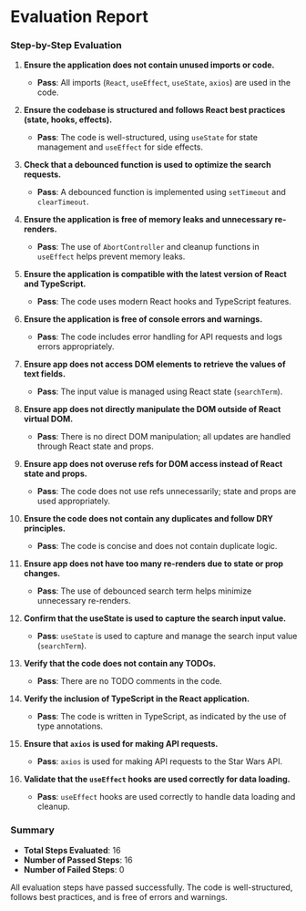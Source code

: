 # Evaluation Report

### Step-by-Step Evaluation

1. **Ensure the application does not contain unused imports or code.**
   - **Pass**: All imports (`React`, `useEffect`, `useState`, `axios`) are used in the code.

2. **Ensure the codebase is structured and follows React best practices (state, hooks, effects).**
   - **Pass**: The code is well-structured, using `useState` for state management and `useEffect` for side effects.

3. **Check that a debounced function is used to optimize the search requests.**
   - **Pass**: A debounced function is implemented using `setTimeout` and `clearTimeout`.

4. **Ensure the application is free of memory leaks and unnecessary re-renders.**
   - **Pass**: The use of `AbortController` and cleanup functions in `useEffect` helps prevent memory leaks.

5. **Ensure the application is compatible with the latest version of React and TypeScript.**
   - **Pass**: The code uses modern React hooks and TypeScript features.

6. **Ensure the application is free of console errors and warnings.**
   - **Pass**: The code includes error handling for API requests and logs errors appropriately.

7. **Ensure app does not access DOM elements to retrieve the values of text fields.**
   - **Pass**: The input value is managed using React state (`searchTerm`).

8. **Ensure app does not directly manipulate the DOM outside of React virtual DOM.**
   - **Pass**: There is no direct DOM manipulation; all updates are handled through React state and props.

9. **Ensure app does not overuse refs for DOM access instead of React state and props.**
   - **Pass**: The code does not use refs unnecessarily; state and props are used appropriately.

10. **Ensure the code does not contain any duplicates and follow DRY principles.**
    - **Pass**: The code is concise and does not contain duplicate logic.

11. **Ensure app does not have too many re-renders due to state or prop changes.**
    - **Pass**: The use of debounced search term helps minimize unnecessary re-renders.

12. **Confirm that the useState is used to capture the search input value.**
    - **Pass**: `useState` is used to capture and manage the search input value (`searchTerm`).

13. **Verify that the code does not contain any TODOs.**
    - **Pass**: There are no TODO comments in the code.

14. **Verify the inclusion of TypeScript in the React application.**
    - **Pass**: The code is written in TypeScript, as indicated by the use of type annotations.

15. **Ensure that `axios` is used for making API requests.**
    - **Pass**: `axios` is used for making API requests to the Star Wars API.

16. **Validate that the `useEffect` hooks are used correctly for data loading.**
    - **Pass**: `useEffect` hooks are used correctly to handle data loading and cleanup.

### Summary

- **Total Steps Evaluated**: 16
- **Number of Passed Steps**: 16
- **Number of Failed Steps**: 0

All evaluation steps have passed successfully. The code is well-structured, follows best practices, and is free of errors and warnings.